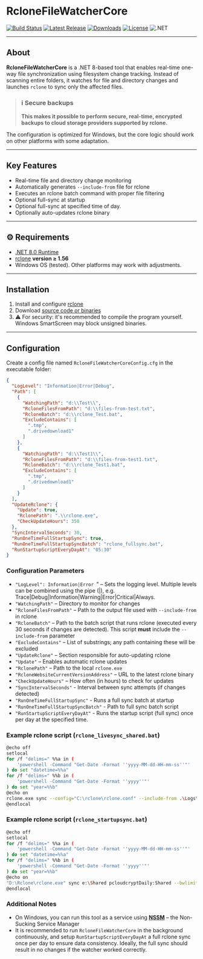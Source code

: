 # RcloneFileWatcherCore

[![Build Status](https://github.com/mstarczewski/RcloneFileWatcherCore/actions/workflows/release.yml/badge.svg)](https://github.com/mstarczewski/RcloneFileWatcherCore/actions)
[![Latest Release](https://img.shields.io/github/v/release/mstarczewski/RcloneFileWatcherCore)](https://github.com/mstarczewski/RcloneFileWatcherCore/releases)
[![Downloads](https://img.shields.io/github/downloads/mstarczewski/RcloneFileWatcherCore/latest/total)](https://github.com/mstarczewski/RcloneFileWatcherCore/releases)
[![License](https://img.shields.io/github/license/mstarczewski/RcloneFileWatcherCore)](https://github.com/mstarczewski/RcloneFileWatcherCore/blob/main/LICENSE)
![.NET](https://img.shields.io/badge/.NET-8.0-blue)

---

## About

**RcloneFileWatcherCore** is a .NET 8-based tool that enables real-time one-way file synchronization using filesystem change tracking. Instead of scanning entire folders, it watches for file and directory changes and launches `rclone` to sync only the affected files.
>### ℹ️ Secure backups
> **This makes it possible to perform secure, real-time, encrypted backups to cloud storage providers supported by rclone.**

The configuration is optimized for Windows, but the core logic should work on other platforms with some adaptation.

---

## Key Features

- Real-time file and directory change monitoring
- Automatically generates `--include-from` file for rclone
- Executes an rclone batch command with proper file filtering
- Optional full-sync at startup
- Optional full-sync at specified time of day.
- Optionally auto-updates rclone binary

---

## ⚙️ Requirements

- [.NET 8.0 Runtime](https://dotnet.microsoft.com/en-us/download)
- [rclone](https://rclone.org/downloads/) **version ≥ 1.56**
- Windows OS (tested). Other platforms may work with adjustments.

---

## Installation

1. Install and configure [rclone](https://rclone.org/)
2. Download [source code or binaries](https://github.com/mstarczewski/RcloneFileWatcherCore/releases)
3. ⚠️ For security: it's recommended to compile the program yourself. Windows SmartScreen may block unsigned binaries.

---

## Configuration

Create a config file named `RcloneFileWatcherCoreConfig.cfg` in the executable folder:

```json
{
  "LogLevel": "Information|Error|Debug",
  "Path": [
    {
      "WatchingPath": "d:\\Test\\",
      "RcloneFilesFromPath": "d:\\files-from-test.txt",
      "RcloneBatch": "d:\\rclone_Test.bat",
      "ExcludeContains": [
        ".tmp",
        ".drivedownload1"
      ]
    },
    {
      "WatchingPath": "d:\\Test1\\",
      "RcloneFilesFromPath": "d:\\files-from-test1.txt",
      "RcloneBatch": "d:\\rclone_Test1.bat",
      "ExcludeContains": [
        ".tmp",
        ".drivedownload1"
      ]
    }
  ],
  "UpdateRclone": {
    "Update": true,
    "RclonePath": ".\\rclone.exe",
    "CheckUpdateHours": 350
  },
  "SyncIntervalSeconds": 30,
  "RunOneTimeFullStartupSync": true,
  "RunOneTimeFullStartupSyncBatch": "rclone_fullsync.bat",
  "RunStartupScriptEveryDayAt": "05:30"
}

```

### Configuration Parameters

* `"LogLevel": Information|Error `" – Sets the logging level. Multiple levels can be combined using the pipe (|), e.g. Trace|Debug|Information|Warning|Error|Critical|Always.
* `"WatchingPath"` – Directory to monitor for changes
* `"RcloneFilesFromPath"` – Path to the output file used with `--include-from` in rclone
* `"RcloneBatch"` – Path to the batch script that runs rclone (executed every 30 seconds if changes are detected). This script **must** include the `--include-from` parameter
* `"ExcludeContains"` – List of substrings; any path containing these will be excluded
* `"UpdateRclone"` – Section responsible for auto-updating rclone
* `"Update"` – Enables automatic rclone updates
* `"RclonePath"` – Path to the local `rclone.exe`
* `"RcloneWebsiteCurrentVersionAddress"` – URL to the latest rclone binary
* `"CheckUpdateHours"` – How often (in hours) to check for updates
* `"SyncIntervalSeconds"` -	Interval between sync attempts (if changes detected)
* `"RunOneTimeFullStartupSync"` -	Runs a full sync batch at startup
* `"RunOneTimeFullStartupSyncBatch"` - Path to full sync batch script
* `"RunStartupScriptEveryDayAt"` - Runs the startup script (full sync) once per day at the specified time.

### Example rclone script (`rclone_livesync_shared.bat`)

```bash
@echo off
setlocal
for /f "delims=" %%a in (
    'powershell -Command "Get-Date -Format ''yyyy-MM-dd-HH-mm-ss''"'
) do set "datetime=%%a"
for /f "delims=" %%b in (
    'powershell -Command "Get-Date -Format ''yyyy''"'
) do set "year=%%b"
@echo on
rclone.exe sync --config="C:\rclone\rclone.conf" --include-from .\Logs\files-from-shared.txt e:\Shared pcloudcryptDaily:Shared --retries-sleep 1m --retries 30 --bwlimit 30M:off --create-empty-src-dirs --backup-dir pcloudcryptDaily:$Archive\Shared\%year% --suffix " [%datetime%]" --log-file=.\Logs\log_livesync_shared.txt --log-level INFO
@endlocal
```
### Example rclone script (`rclone_startupsync.bat`)

```bash
@echo off
setlocal
for /f "delims=" %%a in (
    'powershell -Command "Get-Date -Format ''yyyy-MM-dd-HH-mm-ss''"'
) do set "datetime=%%a"
for /f "delims=" %%b in (
    'powershell -Command "Get-Date -Format ''yyyy''"'
) do set "year=%%b"
@echo on
"D:\Rclone\rclone.exe" sync e:\Shared pcloudcryptDaily:Shared --bwlimit 25M:off --transfers=32 --checkers=60 --backup-dir pcloudcryptDaily:$Archive\Shared\%year% --suffix " [%datetime%]" --create-empty-src-dirs --log-file=d:\log_shared.txt --log-level INFO
@endlocal
```

### Additional Notes

* On Windows, you can run this tool as a service using **[NSSM](https://nssm.cc/)** – the Non-Sucking Service Manager
* It is recommended to run  `RcloneFileWatcherCore` in the background continuously, and setup `RunStartupScriptEveryDayAt` a full rclone sync once per day to ensure data consistency. Ideally, the full sync should result in no changes if the watcher worked correctly.
